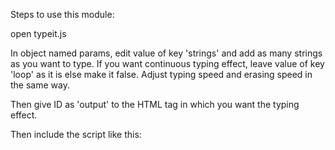 Steps to use this module:

open typeit.js

In object named params, edit value of key 'strings' and add as many strings as you want to type.
If you want continuous typing effect, leave value of key 'loop' as it is else make it false.
Adjust typing speed and erasing speed in the same way.

Then give ID as 'output' to the HTML tag in which you want the typing effect.

Then include the script like this:
    <script src="typing.js"></script>







